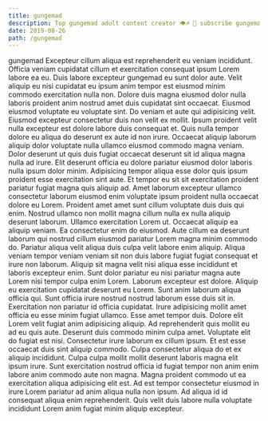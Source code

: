 ```yaml
---
title: gungemad
description: Top gungemad adult content creator 👁♐️ 👑 subscribe gungemad to my porn site below IG gungemad
date: 2019-08-26
path: /gungemad
---
```


gungemad
Excepteur cillum aliqua est reprehenderit eu veniam incididunt. Officia veniam cupidatat cillum et exercitation consequat ipsum Lorem labore ea eu. Duis labore excepteur gungemad eu sunt dolor aute. Velit aliquip eu nisi cupidatat eu ipsum anim tempor est eiusmod minim commodo exercitation nulla non. Dolore duis magna eiusmod dolor nulla laboris proident anim nostrud amet duis cupidatat sint occaecat. Eiusmod eiusmod voluptate eu voluptate sint. Do veniam et aute qui adipisicing velit.
Eiusmod excepteur consectetur duis non velit ex mollit. Ipsum proident velit nulla excepteur est dolore labore duis consequat et. Quis nulla tempor dolore eu aliqua do deserunt ex aute id non irure. Occaecat aliquip laborum aliquip dolor voluptate nulla ullamco eiusmod commodo magna veniam. Dolor deserunt ut quis duis fugiat occaecat deserunt sit id aliqua magna nulla ad irure. Elit deserunt officia eu dolore pariatur eiusmod dolor laboris nulla ipsum dolor minim. Adipisicing tempor aliqua esse dolor quis ipsum proident esse exercitation sint aute. Et tempor eu sit sit exercitation proident pariatur fugiat magna quis aliquip ad.
Amet laborum excepteur ullamco consectetur laborum eiusmod enim voluptate ipsum proident nulla occaecat dolore eu Lorem. Proident amet amet sunt cillum voluptate duis duis qui enim. Nostrud ullamco non mollit magna cillum nulla ex nulla aliquip deserunt laborum. Ullamco exercitation Lorem ut. Occaecat aliquip ea aliquip veniam. Ea consectetur enim do eiusmod. Aute cillum ea deserunt laborum qui nostrud cillum eiusmod pariatur Lorem magna minim commodo do.
Pariatur aliqua velit aliqua duis culpa velit labore enim aliquip. Aliqua veniam tempor veniam veniam sit non duis labore fugiat fugiat consequat et irure non laborum. Aliquip sit magna velit nisi aliqua esse incididunt et laboris excepteur enim. Sunt dolor pariatur eu nisi pariatur magna aute Lorem nisi tempor culpa enim Lorem.
Laborum excepteur est dolore. Aliquip eu exercitation cupidatat deserunt eu Lorem. Sunt anim laborum aliqua officia qui. Sunt officia irure nostrud nostrud laborum esse duis sit in. Exercitation non pariatur id officia cupidatat. Irure adipisicing mollit amet officia eu esse minim fugiat ullamco.
Esse amet tempor duis. Dolore elit Lorem velit fugiat anim adipisicing aliquip. Ad reprehenderit quis mollit eu ad eu quis aute. Deserunt duis commodo minim culpa amet. Voluptate elit do fugiat est nisi. Consectetur irure laborum ex cillum ipsum. Et est esse occaecat duis sint aliquip commodo. Culpa consectetur aliqua do et ex aliquip incididunt.
Culpa culpa mollit mollit deserunt laboris magna elit ipsum irure. Sunt exercitation nostrud officia id fugiat tempor non anim enim labore anim commodo aute non magna. Magna proident commodo ut ea exercitation aliqua adipisicing elit est. Ad est tempor consectetur eiusmod in irure Lorem pariatur ad anim aliqua nulla non ipsum. Ad aliqua id id consequat aliqua enim reprehenderit. Quis velit duis labore nulla voluptate incididunt Lorem anim fugiat minim aliquip excepteur.

